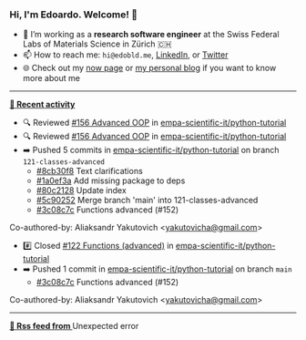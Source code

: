 ### Hi, I'm Edoardo. Welcome! 👋 

- 🔭 I’m working as a **research software engineer** at the Swiss Federal Labs of Materials Science in Zürich 🇨🇭
- 📫 How to reach me: `hi@edobld.me`, [LinkedIn](https://linkedin.com/in/edobld), or [Twitter](https://twitter.com/edobld)
- 🌐 Check out my [now page](https://edoardob.im/now) or [my personal blog](https://blog.edoardob.im) if you want to know more about me

---

**[📰 Recent activity](https://github.com/edoardob90)**
* 🔍 Reviewed [#156  Advanced OOP](https://github.com/empa-scientific-it/python-tutorial/pull/156) in [empa-scientific-it/python-tutorial](https://github.com/empa-scientific-it/python-tutorial)
* 🔍 Reviewed [#156  Advanced OOP](https://github.com/empa-scientific-it/python-tutorial/pull/156) in [empa-scientific-it/python-tutorial](https://github.com/empa-scientific-it/python-tutorial)
* ➡️ Pushed 5 commits in [empa-scientific-it/python-tutorial](https://github.com/empa-scientific-it/python-tutorial) on branch `121-classes-advanced`
  * [#8cb30f8](https://github.com/empa-scientific-it/python-tutorial/commit/8cb30f8) Text clarifications
  * [#1a0ef3a](https://github.com/empa-scientific-it/python-tutorial/commit/1a0ef3a) Add missing package to deps
  * [#80c2128](https://github.com/empa-scientific-it/python-tutorial/commit/80c2128) Update index
  * [#5c90252](https://github.com/empa-scientific-it/python-tutorial/commit/5c90252) Merge branch &#39;main&#39; into 121-classes-advanced
  * [#3c08c7c](https://github.com/empa-scientific-it/python-tutorial/commit/3c08c7c) Functions advanced (#152)

Co-authored-by: Aliaksandr Yakutovich &lt;yakutovicha@gmail.com&gt;
* #️⃣ Closed [#122 Functions (advanced)](https://github.com/empa-scientific-it/python-tutorial/issues/122) in [empa-scientific-it/python-tutorial](https://github.com/empa-scientific-it/python-tutorial)
* ➡️ Pushed 1 commit in [empa-scientific-it/python-tutorial](https://github.com/empa-scientific-it/python-tutorial) on branch `main`
  * [#3c08c7c](https://github.com/empa-scientific-it/python-tutorial/commit/3c08c7c) Functions advanced (#152)

Co-authored-by: Aliaksandr Yakutovich &lt;yakutovicha@gmail.com&gt;


---

**[🗼 Rss feed from ]()**
Unexpected error
